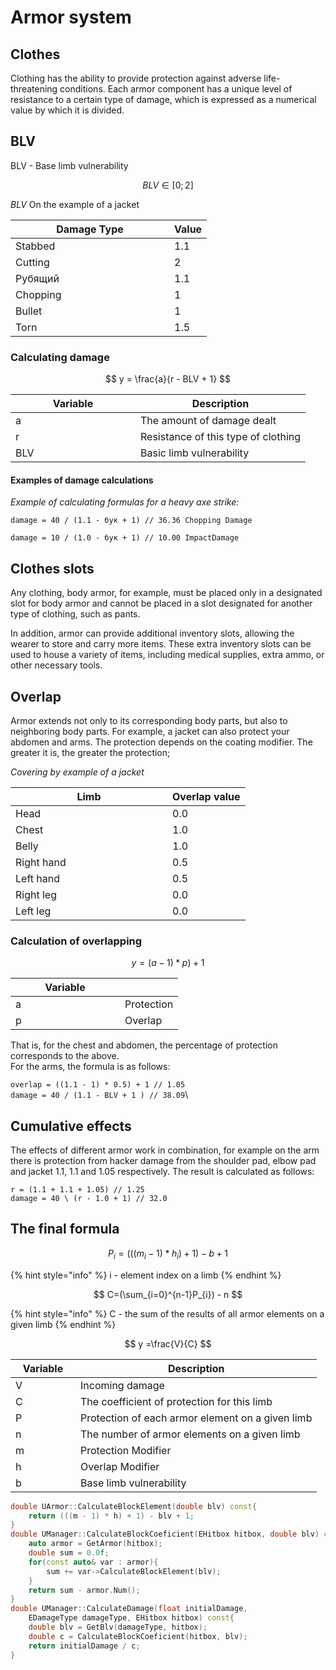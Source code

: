 # Armor system

## Clothes

Clothing has the ability to provide protection against adverse life-threatening conditions. Each armor component has a unique level of resistance to a certain type of damage, which is expressed as a numerical value by which it is divided.

## BLV

BLV - Base limb vulnerability

$$
BLV ∈ [0;2]
$$

_BLV_ On the example of a jacket

<table><thead><tr><th width="238">Damage Type</th><th>Value</th></tr></thead><tbody><tr><td>Stabbed</td><td>1.1</td></tr><tr><td>Cutting</td><td>2</td></tr><tr><td>Рубящий</td><td>1.1</td></tr><tr><td>Chopping</td><td>1</td></tr><tr><td>Bullet</td><td>1</td></tr><tr><td>Torn</td><td>1.5</td></tr></tbody></table>

### Calculating damage

$$
y = \frac{a}{r - BLV + 1}
$$

<table><thead><tr><th width="184">Variable</th><th>Description</th></tr></thead><tbody><tr><td>a</td><td>The amount of damage dealt</td></tr><tr><td>r</td><td>Resistance of this type of clothing</td></tr><tr><td>BLV</td><td>Basic limb vulnerability</td></tr></tbody></table>

#### Examples of damage calculations

_Example of calculating formulas for a heavy axe strike:_

`damage = 40 / (1.1 - бук + 1) // 36.36 Chopping Damage`

`damage = 10 / (1.0 - бук + 1) // 10.00 ImpactDamage`

## Clothes slots

Any clothing, body armor, for example, must be placed only in a designated slot for body armor and cannot be placed in a slot designated for another type of clothing, such as pants.

In addition, armor can provide additional inventory slots, allowing the wearer to store and carry more items. These extra inventory slots can be used to house a variety of items, including medical supplies, extra ammo, or other necessary tools.

## Overlap

Armor extends not only to its corresponding body parts, but also to neighboring body parts. For example, a jacket can also protect your abdomen and arms. The protection depends on the coating modifier. The greater it is, the greater the protection;

_Covering by example of a jacket_

<table><thead><tr><th width="235">Limb</th><th>Overlap value</th></tr></thead><tbody><tr><td>Head</td><td>0.0</td></tr><tr><td>Chest</td><td>1.0</td></tr><tr><td>Belly</td><td>1.0</td></tr><tr><td>Right hand</td><td>0.5</td></tr><tr><td>Left hand</td><td>0.5</td></tr><tr><td>Right leg</td><td>0.0</td></tr><tr><td>Left leg</td><td>0.0</td></tr></tbody></table>

### Calculation of overlapping

$$
y = (a-1 )* p)+1
$$

<table><thead><tr><th width="159">Variable</th><th></th></tr></thead><tbody><tr><td>a</td><td>Protection</td></tr><tr><td>p</td><td>Overlap</td></tr></tbody></table>

That is, for the chest and abdomen, the percentage of protection corresponds to the above.\
For the arms, the formula is as follows:

`overlap = ((1.1 - 1) * 0.5) + 1 // 1.05`\
`damage = 40 / (1.1 - BLV + 1 ) // 38.09`\\

## Cumulative effects

The effects of different armor work in combination, for example on the arm there is protection from hacker damage from the shoulder pad, elbow pad and jacket 1.1, 1.1 and 1.05 respectively. The result is calculated as follows:

`r = (1.1 + 1.1 + 1.05) // 1.25`\
`damage = 40 \ (r - 1.0 + 1) // 32.0`

## The final formula

$$
P_{i} =(((m_{i} - 1) * h_{i}) + 1) - b + 1
$$

{% hint style="info" %}
i - element index on a limb
{% endhint %}

$$
C=(\sum_{i=0}^{n-1}P_{i}) - n
$$

{% hint style="info" %}
С - the sum of the results of all armor elements on a given limb
{% endhint %}

$$
y =\frac{V}{C}
$$

<table><thead><tr><th width="88">Variable</th><th>Description</th></tr></thead><tbody><tr><td>V</td><td>Incoming damage</td></tr><tr><td>C</td><td>The coefficient of protection for this limb</td></tr><tr><td>P</td><td>Protection of each armor element on a given limb</td></tr><tr><td>n</td><td>The number of armor elements on a given limb</td></tr><tr><td>m</td><td>Protection Modifier</td></tr><tr><td>h</td><td>Overlap Modifier</td></tr><tr><td>b</td><td>Base limb vulnerability </td></tr></tbody></table>

```cpp
double UArmor::CalculateBlockElement(double blv) const{
    return (((m - 1) * h) + 1) - blv + 1;
}
double UManager::CalculateBlockCoeficient(EHitbox hitbox, double blv) const{
    auto armor = GetArmor(hitbox);
    double sum = 0.0f;
    for(const auto& var : armor){
        sum += var->CalculateBlockElement(blv);
    }
    return sum - armor.Num();
}
double UManager::CalculateDamage(float initialDamage, 
    EDamageType damageType, EHitbox hitbox) const{
    double blv = GetBlv(damageType, hitbox);
    double c = CalculateBlockCoeficient(hitbox, blv);
    return initialDamage / c;
}
```
